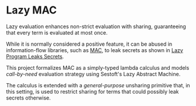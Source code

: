 # Lazy MAC

Lazy evaluation enhances non-strict evaluation with sharing, guaranteeing that every term is evaluated at most once.

While it is normally considered a positive feature, it can be abused in information-flow libraries, 
such as [MAC](https://hackage.haskell.org/package/mac), to leak secrets as shown in 
[Lazy Program Leaks Secrets](http://www.cse.chalmers.se/~russo/publications_files/nordsec2013.pdf).

This project formalizes MAC as a simply-typed lambda calculus and models *call-by-need* evaluation strategy
using Sestoft's Lazy Abstract Machine.

The calculus is extended with a *general-purpose* unsharing primitive that, in this setting,
is used to restrict sharing for terms that could possibly leak secrets otherwise.
